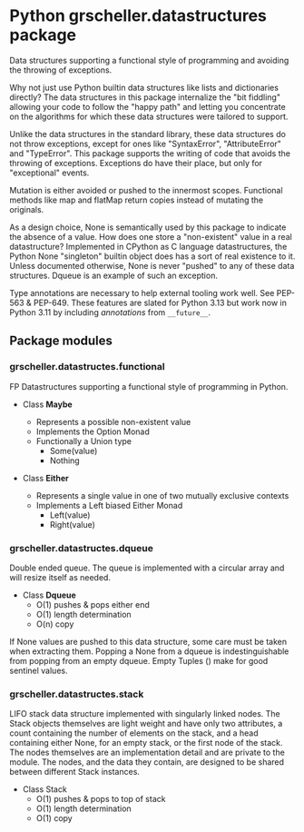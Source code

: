 # Python grscheller.datastructures package

Data structures supporting a functional style of programming and
avoiding the throwing of exceptions. 

Why not just use Python builtin data structures like lists and
dictionaries directly? The data structures in this package internalize
the "bit fiddling" allowing your code to follow the "happy path" and
letting you concentrate on the algorithms for which these data
structures were tailored to support.

Unlike the data structures in the standard library, these data
structures do not throw exceptions, except for ones like "SyntaxError",
"AttributeError" and "TypeError". This package supports the writing of
code that avoids the throwing of exceptions. Exceptions do have their
place, but only for "exceptional" events.

Mutation is either avoided or pushed to the innermost scopes. Functional
methods like map and flatMap return copies instead of mutating the
originals.

As a design choice, None is semantically used by this package to
indicate the absence of a value. How does one store a "non-existent"
value in a real datastructure? Implemented in CPython as
C language datastructures, the Python None "singleton" builtin object
does has a sort of real existence to it. Unless documented otherwise,
None is never "pushed" to any of these data structures. Dqueue is an
example of such an exception.

Type annotations are necessary to help external tooling work well. See
PEP-563 & PEP-649. These features are slated for Python 3.13 but work
now in Python 3.11 by including *annotations* from `__future__`.

## Package modules

### grscheller.datastructes.functional

FP Datastructures supporting a functional style of programming in Python.

* Class **Maybe**
  * Represents a possible non-existent value
  * Implements the Option Monad
  * Functionally a Union type
    * Some(value)
    * Nothing

* Class **Either**
  * Represents a single value in one of two mutually exclusive contexts
  * Implements a Left biased Either Monad
    * Left(value)
    * Right(value)

### grscheller.datastructes.dqueue

Double ended queue. The queue is implemented with a circular array and
will resize itself as needed. 

* Class **Dqueue**
  * O(1) pushes & pops either end
  * O(1) length determination
  * O(n) copy

If None values are pushed to this data structure, some care must be
taken when extracting them. Popping a None from a dqueue is
indestinguishable from popping from an empty dqueue. Empty Tuples ()
make for good sentinel values.

### grscheller.datastructes.stack

LIFO stack data structure implemented with singularly linked nodes. The
Stack objects themselves are light weight and have only two attributes,
a count containing the number of elements on the stack, and a head
containing either None, for an empty stack, or the first node of the
stack. The nodes themselves are an implementation detail and are private
to the module. The nodes, and the data they contain, are designed to be
shared between different Stack instances.
          
* Class Stack
  * O(1) pushes & pops to top of stack
  * O(1) length determination
  * O(1) copy

